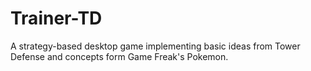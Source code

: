 # Trainer-TD
A strategy-based desktop game implementing basic ideas from Tower Defense and concepts form Game Freak's Pokemon.
